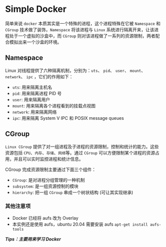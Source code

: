 # Simple Docker

简单来说 `docker` 本质其实是一个特殊的进程，这个进程特殊在它被 `Namespace` 和 `CGroup` 技术做了装饰，`Namespace` 将该进程与 `Linux`
系统进行隔离开来，让该进程处于一个虚拟的沙盒中，而 `CGroup` 则对该进程做了一系列的资源限制，两者配合模拟出来一个沙盒的环境。

## Namespace

Linux 对线程提供了六种隔离机制，分别为：`uts`、 `pid`、 `user`、 `mount`、 `network`、 `ipc` ，它们的作用如下：

- `uts`: 用来隔离主机名
- `pid`: 用来隔离进程 PID 号
- `user`: 用来隔离用户
- `mount`: 用来隔离各个进程看到的挂载点视图
- `network`: 用来隔离网络
- `ipc`: 用来隔离 System V IPC 和 POSIX message queues

## CGroup

`Linux CGroup` 提供了对一组进程及子进程的资源限制，控制和统计的能力。这些资源包括 `CPU`、`内存`、`存储`、`网络`等。通过 `CGroup` 可以方便限制某个进程的资源占用，并且可以实时监控进程和统计信息。

CGroup 完成资源限制主要通过下面三个组件：

- `CGroup`: 是对进程分组管理的一种机制
- `subsystem`: 是一组资源控制的模块
- `hierarchy`: 把一组 `CGroup` 串成一个树状结构 (可让其实现继承)

### 其他注意项

- Docker 已经将 aufs 改为 Overlay
- 本实例还是使用 aufs，ubuntu 20.04 需要安装 aufs `apt-get install aufs-tools`

***Tips：主要用来学习 Docker***